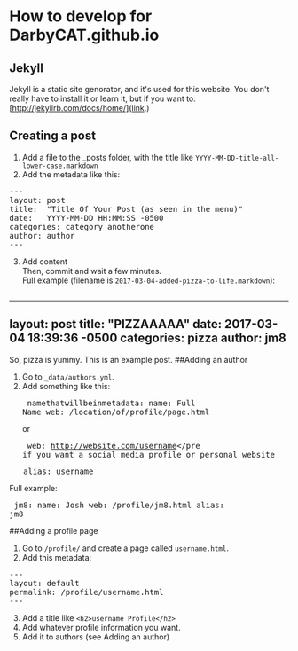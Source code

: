 # How to develop for DarbyCAT.github.io</h2>
## Jekyll
Jekyll is a static site genorator, and it's used for this website. You don't really have to install it or learn it, but if you want to:
[http://jekyllrb.com/docs/home/](link.)
## Creating a post
1. Add a file to the _posts folder, with the title like `YYYY-MM-DD-title-all-lower-case.markdown`
2. Add the metadata like this:
 
  <pre>
---
layout: post
title:  "Title Of Your Post (as seen in the menu)"
date:   YYYY-MM-DD HH:MM:SS -0500
categories: category anotherone
author: author
---</pre>
3. Add content  
Then, commit and wait a few minutes.  
Full example (filename is `2017-03-04-added-pizza-to-life.markdown`):<pre>
---
layout: post
title:  "PIZZAAAAA"
date:   2017-03-04 18:39:36 -0500
categories: pizza
author: jm8
---
So, pizza is yummy. This is an example post.</pre>
##Adding an author
1. Go to `_data/authors.yml`.
2. Add something like this:<pre>
namethatwillbeinmetadata:
    name: Full Name
    web: /location/of/profile/page.html
    </pre>or<pre>
    web: http://website.com/username</pre if you want a social media profile or personal website
<pre>   alias: username</pre>
Full example:<pre>
jm8:
    name: Josh
    web: /profile/jm8.html
    alias: jm8</pre>
##Adding a profile page
1. Go to `/profile/` and create a page called `username.html`.
2. Add this metadata:
<pre>---
layout: default
permalink: /profile/username.html
---</pre>
3. Add a title like `<h2>username Profile</h2>`
4. Add whatever profile information you want.
5. Add it to authors (see Adding an author)
